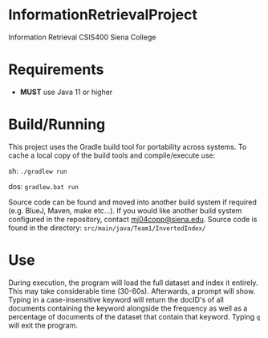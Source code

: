 # InformationRetrievalProject
Information Retrieval CSIS400 Siena College

# Requirements
* **MUST** use Java 11 or higher

# Build/Running
This project uses the Gradle build tool for portability across systems.
To cache a local copy of the build tools and compile/execute use:

  sh:
  `./gradlew run`
  
  dos:
  `gradlew.bat run`
  
Source code can be found and moved into another build system if required (e.g. BlueJ, Maven, make etc...).
If you would like another build system configured in the repository, contact mj04copp@siena.edu.
Source code is found in the directory: `src/main/java/Team1/InvertedIndex/`

# Use
During execution, the program will load the full dataset and index it entirely. This may take considerable time (30-60s).
Afterwards, a prompt will show. Typing in a case-insensitive keyword will return the docID's of all documents containing the keyword alongside the frequency as well as a percentage of documents of the dataset that contain that keyword.
Typing `q` will exit the program.
